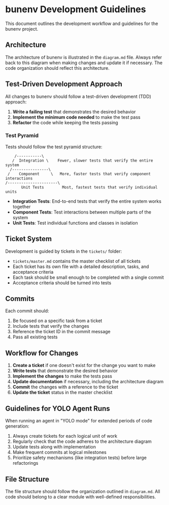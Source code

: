 # bunenv Development Guidelines

This document outlines the development workflow and guidelines for the bunenv project.

## Architecture

The architecture of bunenv is illustrated in the `diagram.md` file. Always refer back to this diagram when making changes and update it if necessary. The code organization should reflect this architecture.

## Test-Driven Development Approach

All changes to bunenv should follow a test-driven development (TDD) approach:

1. **Write a failing test** that demonstrates the desired behavior
2. **Implement the minimum code needed** to make the test pass
3. **Refactor** the code while keeping the tests passing

### Test Pyramid

Tests should follow the test pyramid structure:

```
    /-----------\
   /  Integration \    Fewer, slower tests that verify the entire system
  /----------------\
 /    Component     \   More, faster tests that verify component interactions
/----------------------\
       Unit Tests        Most, fastest tests that verify individual units
```

- **Integration Tests**: End-to-end tests that verify the entire system works together
- **Component Tests**: Test interactions between multiple parts of the system
- **Unit Tests**: Test individual functions and classes in isolation

## Ticket System

Development is guided by tickets in the `tickets/` folder:

- `tickets/master.md` contains the master checklist of all tickets
- Each ticket has its own file with a detailed description, tasks, and acceptance criteria
- Each task should be small enough to be completed with a single commit
- Acceptance criteria should be turned into tests

## Commits

Each commit should:

1. Be focused on a specific task from a ticket
2. Include tests that verify the changes
3. Reference the ticket ID in the commit message
4. Pass all existing tests

## Workflow for Changes

1. **Create a ticket** if one doesn't exist for the change you want to make
2. **Write tests** that demonstrate the desired behavior
3. **Implement the changes** to make the tests pass
4. **Update documentation** if necessary, including the architecture diagram
5. **Commit** the changes with a reference to the ticket
6. **Update the ticket** status in the master checklist

## Guidelines for YOLO Agent Runs

When running an agent in "YOLO mode" for extended periods of code generation:

1. Always create tickets for each logical unit of work
2. Regularly check that the code adheres to the architecture diagram
3. Update tests along with implementation
4. Make frequent commits at logical milestones
5. Prioritize safety mechanisms (like integration tests) before large refactorings

## File Structure

The file structure should follow the organization outlined in `diagram.md`. All code should belong to a clear module with well-defined responsibilities.
